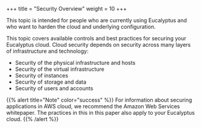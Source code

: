 +++
title = "Security Overview"
weight = 10
+++

This topic is intended for people who are currently using Eucalyptus and who want to harden the cloud and underlying configuration.

This topic covers available controls and best practices for securing your Eucalyptus cloud. Cloud security depends on security across many layers of infrastructure and technology: 

* Security of the physical infrastructure and hosts 
* Security of the virtual infrastructure 
* Security of instances 
* Security of storage and data 
* Security of users and accounts 

{{% alert title="Note" color="success" %}}
For information about securing applications in AWS cloud, we recommend the Amazon Web Services whitepaper. The practices in this in this paper also apply to your Eucalyptus cloud. 
{{% /alert %}}
